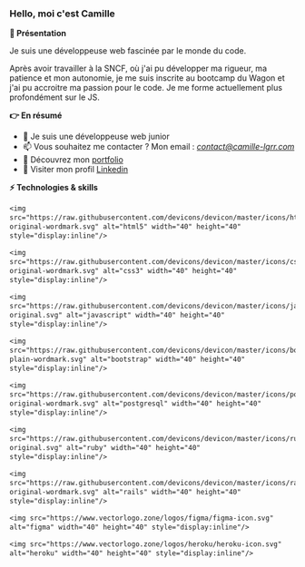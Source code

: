 ### Hello, moi c'est Camille 

**👋 Présentation**

Je suis une développeuse web fascinée par le monde du code.

Après avoir travailler à la SNCF, où j'ai pu développer ma rigueur, ma patience et mon autonomie, je me suis inscrite au bootcamp du Wagon et j'ai pu accroitre ma passion pour le code.
Je me forme actuellement plus profondément sur le JS.


**👉 En résumé**

- 🔭 Je suis une développeuse web junior
- 📫 Vous souhaitez me contacter ? Mon email : [*contact@camille-lgrr.com*](mailto:contact@camille-lgrr.com)
- 💼 Découvrez mon [portfolio](http://www.camille-lgrr.com/)
- 📄 Visiter mon profil [Linkedin](https://www.linkedin.com/in/camille-lgrr)
<!-- - 🔗 
- 📢 
- ⚡  -->

**⚡ Technologies & skills**
<!-- <ul> -->
  <!-- <li> -->
    <img src="https://raw.githubusercontent.com/devicons/devicon/master/icons/html5/html5-original-wordmark.svg" alt="html5" width="40" height="40" style="display:inline"/>
  <!-- </li> -->
  <!-- <li> -->
    <img src="https://raw.githubusercontent.com/devicons/devicon/master/icons/css3/css3-original-wordmark.svg" alt="css3" width="40" height="40" style="display:inline"/>
  <!-- </li> -->
  <!-- <li> -->
    <img src="https://raw.githubusercontent.com/devicons/devicon/master/icons/javascript/javascript-original.svg" alt="javascript" width="40" height="40" style="display:inline"/>
  <!-- </li> -->
  <!-- <li> -->
    <img src="https://raw.githubusercontent.com/devicons/devicon/master/icons/bootstrap/bootstrap-plain-wordmark.svg" alt="bootstrap" width="40" height="40" style="display:inline"/>
  <!-- </li> -->
  <!-- <li> -->
    <img src="https://raw.githubusercontent.com/devicons/devicon/master/icons/postgresql/postgresql-original-wordmark.svg" alt="postgresql" width="40" height="40" style="display:inline"/>
  <!-- </li> -->
  <!-- <li> -->
    <img src="https://raw.githubusercontent.com/devicons/devicon/master/icons/ruby/ruby-original.svg" alt="ruby" width="40" height="40" style="display:inline"/>
  <!-- </li> -->
  <!-- <li> -->
    <img src="https://raw.githubusercontent.com/devicons/devicon/master/icons/rails/rails-original-wordmark.svg" alt="rails" width="40" height="40" style="display:inline"/>
  <!-- </li> -->
  <!-- <li> -->
    <img src="https://www.vectorlogo.zone/logos/figma/figma-icon.svg" alt="figma" width="40" height="40" style="display:inline"/>
  <!-- </li> -->
  <!-- <li> -->
    <img src="https://www.vectorlogo.zone/logos/heroku/heroku-icon.svg" alt="heroku" width="40" height="40" style="display:inline"/>
  <!-- </li> -->
<!-- </ul> -->
